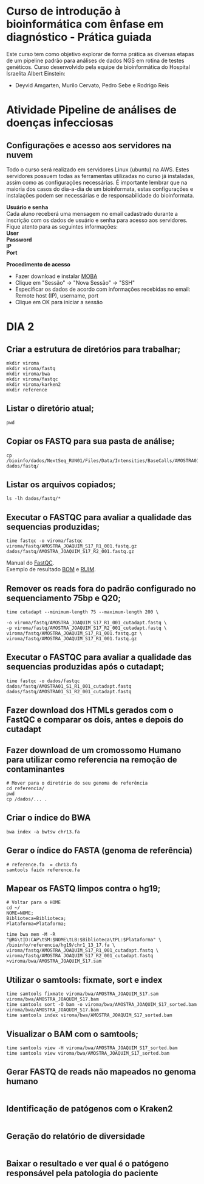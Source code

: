 # Curso de introdução à bioinformática com ênfase em diagnóstico - Prática guiada

Este curso tem como objetivo explorar de forma prática as diversas etapas de um pipeline padrão para análises de dados NGS em rotina de testes genéticos. Curso desenvolvido pela equipe de bioinformática do Hospital Israelita Albert Einstein:
* Deyvid Amgarten, Murilo Cervato, Pedro Sebe e Rodrigo Reis

# Atividade Pipeline de análises de doenças infecciosas

## Configurações e acesso aos servidores na nuvem
Todo o curso será realizado em servidores Linux (ubuntu) na AWS. Estes servidores possuem todas as ferramentas utilizadas no curso já instaladas, assim como as configurações necessárias. É importante lembrar que na maioria dos casos do dia-a-dia de um bioinformata, estas configurações e instalações podem ser necessárias e de responsabilidade do bioinformata.  

**Usuário e senha**  
Cada aluno receberá uma mensagem no email cadastrado durante a inscrição com os dados de usuário e senha para acesso aos servidores.
Fique atento para as seguintes informações:  
**User  
Password  
IP  
Port**  

**Procedimento de acesso**
* Fazer download e instalar [MOBA](https://mobaxterm.mobatek.net/download-home-edition.html)
* Clique em "Sessão" -> "Nova Sessão" -> "SSH"
* Especificar os dados de acordo com informações recebidas no email: Remote host (IP), username, port 
* Clique em OK para iniciar a sessão


# DIA 2

## Criar a estrutura de diretórios para trabalhar;
```
mkdir viroma
mkdir viroma/fastq
mkdir viroma/bwa
mkdir viroma/fastqc
mkdir viroma/karken2
mkdir reference
```

## Listar o diretório atual;
```
pwd
```

## Copiar os FASTQ para sua pasta de análise;
```
cp /bioinfo/dados/NextSeq_RUN01/Files/Data/Intensities/BaseCalls/AMOSTRA01_S1*.fastq.gz dados/fastq/
```

## Listar os arquivos copiados;
```
ls -lh dados/fastq/*
```

## Executar o FASTQC para avaliar a qualidade das sequencias produzidas;
```
time fastqc -o viroma/fastqc viroma/fastq/AMOSTRA_JOAQUIM_S17_R1_001.fastq.gz dados/fastq/AMOSTRA_JOAQUIM_S17_R2_001.fastq.gz
```
Manual do [FastQC](https://dnacore.missouri.edu/PDF/FastQC_Manual.pdf).</br>
Exemplo de resultado [BOM](https://www.bioinformatics.babraham.ac.uk/projects/fastqc/good_sequence_short_fastqc.html) e [RUIM](https://www.bioinformatics.babraham.ac.uk/projects/fastqc/bad_sequence_fastqc.html).</br>


## Remover os reads fora do padrão configurado no sequenciamento 75bp e Q20;
```
time cutadapt --minimum-length 75 --maximum-length 200 \

-o viroma/fastq/AMOSTRA_JOAQUIM_S17_R1_001_cutadapt.fastq \
-p viroma/fastq/AMOSTRA_JOAQUIM_S17_R2_001_cutadapt.fastq \
viroma/fastq/AMOSTRA_JOAQUIM_S17_R1_001.fastq.gz \
viroma/fastq/AMOSTRA_JOAQUIM_S17_R1_001.fastq.gz 
``` 
## Executar o FASTQC para avaliar a qualidade das sequencias produzidas após o cutadapt;
```
time fastqc -o dados/fastqc dados/fastq/AMOSTRA01_S1_R1_001_cutadapt.fastq dados/fastq/AMOSTRA01_S1_R2_001_cutadapt.fastq
```

## Fazer download dos HTMLs gerados com o FastQC e comparar os dois, antes e depois do cutadapt

## Fazer download de um cromossomo Humano para utilizar como referencia na remoção de contaminantes
```
# Mover para o diretório do seu genoma de referência
cd referencia/
pwd
cp /dados/... .
```

## Criar o índice do BWA
```
bwa index -a bwtsw chr13.fa
```

## Gerar o índice do FASTA (genoma de referência)
```
# reference.fa​  = chr13.fa
samtools faidx reference.fa
```

## Mapear os FASTQ limpos contra o hg19;
```
# Voltar para o HOME
cd ~/
NOME=NOME;
Biblioteca=Biblioteca;
Plataforma=Plataforma;

time bwa mem -M -R "@RG\tID:CAP\tSM:$NOME\tLB:$Biblioteca\tPL:$Plataforma" \
/bioinfo/referencia/hg19/chr1_13_17.fa \
viroma/fastq/AMOSTRA_JOAQUIM_S17_R1_001_cutadapt.fastq \
viroma/fastq/AMOSTRA_JOAQUIM_S17_R2_001_cutadapt.fastq >viroma/bwa/AMOSTRA_JOAQUIM_S17.sam
```

## Utilizar o samtools: fixmate, sort e index
```
time samtools fixmate viroma/bwa/AMOSTRA_JOAQUIM_S17.sam viroma/bwa/AMOSTRA_JOAQUIM_S17.bam
time samtools sort -O bam -o viroma/bwa/AMOSTRA_JOAQUIM_S17_sorted.bam viroma/bwa/AMOSTRA_JOAQUIM_S17.bam
time samtools index viroma/bwa/AMOSTRA_JOAQUIM_S17_sorted.bam
```

## Visualizar o BAM com o samtools;
```
time samtools view -H viroma/bwa/AMOSTRA_JOAQUIM_S17_sorted.bam
time samtools view viroma/bwa/AMOSTRA_JOAQUIM_S17_sorted.bam
```

## Gerar FASTQ de reads não mapeados no genoma humano

```

```

## Identificação de patógenos com o Kraken2
```

```

## Geração do relatório de diversidade 
```

```

## Baixar o resultado e ver qual é o patógeno responsável pela patologia do paciente